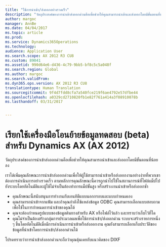 ```yaml
---
title: "ใช้การนำเข้า/ส่งออกอย่างรวดเร็ว"
description: "วัตถุประสงค์ของการนำเข้าส่งออกด่วนคือเพื่อช่วยให้คุณสามารถนำเข้าและส่งออกโดยมีขั้นตอนที่น้อยลง"
author: margoc
manager: AnnBe
ms.date: 04/04/2017
ms.topic: article
ms.prod: 
ms.service: Dynamics365Operations
ms.technology: 
audience: Application User
ms.search.scope: AX 2012 R3 CU8
ms.custom: 89041
ms.assetid: 990d64e6-d436-4c79-9bb5-bf8c5c5a048f
ms.search.region: Global
ms.author: margoc
ms.search.validFrom: 
ms.dyn365.ops.version: AX 2012 R3 CU8
translationtype: Human Translation
ms.sourcegitcommit: 9f4d7fdd8cfa7a540fce219f6ae4792e57dfbe44
ms.openlocfilehash: a0329cd2710820fb1e82f761a414a3f08910078b
ms.lasthandoff: 03/31/2017


---
```


# <a name="run-the-test-data-transfer-tool-beta-for-dynamics-ax-ax-2012"></a>เรียกใช้เครื่องมือโอนย้ายข้อมูลทดสอบ (beta) สำหรับ Dynamics AX (AX 2012)

วัตถุประสงค์ของการนำเข้าส่งออกด่วนคือเพื่อช่วยให้คุณสามารถนำเข้าและส่งออกโดยมีขั้นตอนที่น้อยลง

เราได้เพิ่มคุณลักษณะการนำเข้าส่งออกด่วนเพื่อให้ผู้ใช้สามารถนำเข้าหรือส่งออกงานอย่างง่ายที่พวกเขาต้องการดำเนินการอย่างรวดเร็ว ตามหลักการคุณลักษณะนี้ควรถูกนำไปใช้ในสถานการณ์ที่ไฟล์แม็ปไปยังระบบโดยอัตโนมัติและผู้ใช้ไม่จำเป็นต้องทำการแม็ปขั้นสูง หรือสร้างงานนำเข้าหรือส่งออกซ้ำ

-   คุณลักษณะนี้สนับสนุนการทำงานกับเอนทิตีแบบนอกกรอบและแบบกำหนดเอง
-   คุณสามารถนำเข้าจากแฟ้ม และถ้าคุณกำลังใช้แหล่งข้อมูล ODBC คุณสามารถเลือกแบบสอบถามเพื่อใช้ในการกำหนดการนำเข้าของคุณได้
-   คุณจะต้องกำหนดรูปแบบของข้อมูลต้นทางสำหรับ AX หรือไฟล์ไว้แล้ว และทราบว่าเก็บไว้ที่ใด
-   คุณไม่จำเป็นต้องสร้างกลุ่มการประมวลผลเพื่อใช้การนำเข้า/ส่งออกด่วน ระบบจะสร้างรายการหนึ่ง ๆ ขึ้นโดยอัตโนมัติเมื่อมีการดำเนินการนำเข้าหรือส่งออกงาน คุณยังสามารถเลือกเก็บประวัติของข้อมูลที่นำเข้าโดยการนำเข้า/ส่งออกด่วนได้

  โปรดทราบว่าการนำเข้าส่งออกด่วนจะถือว่าคุณคุ้นเคยกับแนวคิดของ DIXF


